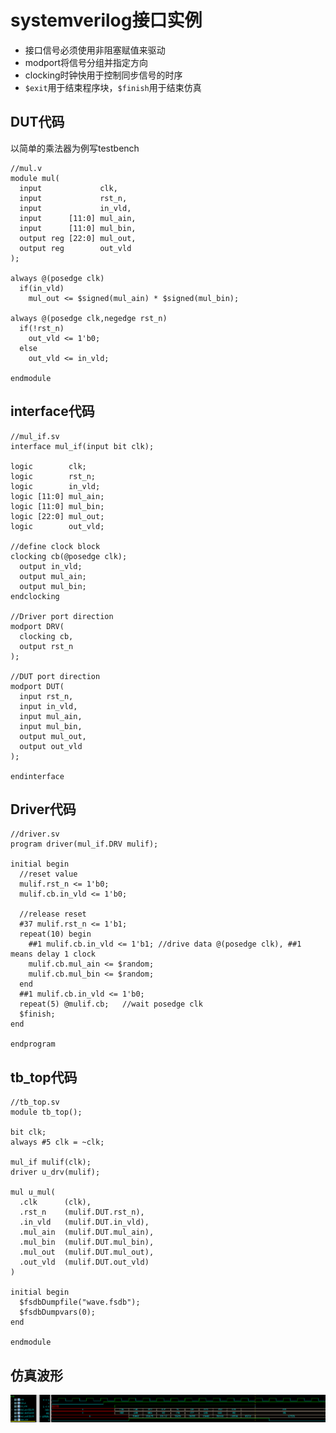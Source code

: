 # systemverilog接口实例

* 接口信号必须使用非阻塞赋值来驱动
* modport将信号分组并指定方向
* clocking时钟快用于控制同步信号的时序
* `$exit`用于结束程序块，`$finish`用于结束仿真

## DUT代码
以简单的乘法器为例写testbench
```verilog{.line-numbers}
//mul.v
module mul(
  input             clk,
  input             rst_n,
  input             in_vld,
  input      [11:0] mul_ain,
  input      [11:0] mul_bin,
  output reg [22:0] mul_out,
  output reg        out_vld
);

always @(posedge clk)
  if(in_vld)
    mul_out <= $signed(mul_ain) * $signed(mul_bin);

always @(posedge clk,negedge rst_n)
  if(!rst_n)
    out_vld <= 1'b0;
  else
    out_vld <= in_vld;

endmodule
```

## interface代码
```verilog{.line-numbers}
//mul_if.sv
interface mul_if(input bit clk);

logic        clk;
logic        rst_n;
logic        in_vld;
logic [11:0] mul_ain;
logic [11:0] mul_bin;
logic [22:0] mul_out;
logic        out_vld;

//define clock block
clocking cb(@posedge clk);
  output in_vld;
  output mul_ain;
  output mul_bin;
endclocking

//Driver port direction
modport DRV(
  clocking cb,
  output rst_n
);

//DUT port direction
modport DUT(
  input rst_n,
  input in_vld,
  input mul_ain,
  input mul_bin,
  output mul_out,
  output out_vld
);

endinterface
```

## Driver代码
```verilog{.line-numbers}
//driver.sv
program driver(mul_if.DRV mulif);

initial begin
  //reset value
  mulif.rst_n <= 1'b0;
  mulif.cb.in_vld <= 1'b0;

  //release reset
  #37 mulif.rst_n <= 1'b1;
  repeat(10) begin
    ##1 mulif.cb.in_vld <= 1'b1; //drive data @(posedge clk), ##1 means delay 1 clock
    mulif.cb.mul_ain <= $random;
    mulif.cb.mul_bin <= $random;
  end
  ##1 mulif.cb.in_vld <= 1'b0;
  repeat(5) @mulif.cb;   //wait posedge clk
  $finish;
end

endprogram
```

## tb_top代码
```verilog{.line-numbers}
//tb_top.sv
module tb_top();

bit clk;
always #5 clk = ~clk;

mul_if mulif(clk);
driver u_drv(mulif);

mul u_mul(
  .clk      (clk),
  .rst_n    (mulif.DUT.rst_n),
  .in_vld   (mulif.DUT.in_vld),
  .mul_ain  (mulif.DUT.mul_ain),
  .mul_bin  (mulif.DUT.mul_bin),
  .mul_out  (mulif.DUT.mul_out),
  .out_vld  (mulif.DUT.out_vld)
)

initial begin
  $fsdbDumpfile("wave.fsdb");
  $fsdbDumpvars(0);
end

endmodule
```

## 仿真波形
![](assets/markdown-img-paste-20181009184548641.png)
